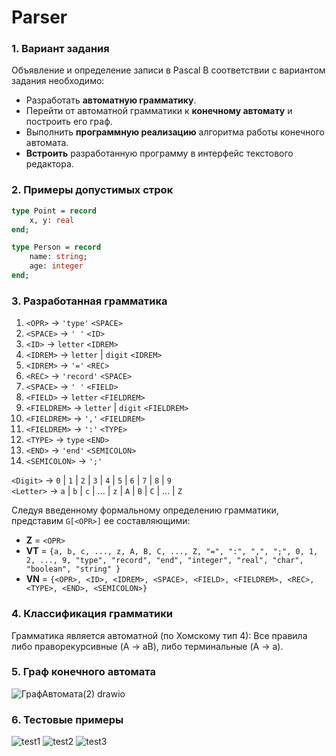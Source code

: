 # Parser

### 1. Вариант задания  
Объявление и определение записи в Pascal
В соответствии с вариантом задания необходимо:  
- Разработать **автоматную грамматику**.  
- Перейти от автоматной грамматики к **конечному автомату** и построить его граф.  
- Выполнить **программную реализацию** алгоритма работы конечного автомата.  
- **Встроить** разработанную программу в интерфейс текстового редактора.

### 2. Примеры допустимых строк
```pascal
type Point = record
    x, y: real
end;

type Person = record
    name: string;
    age: integer
end;
```

### 3. Разработанная грамматика 
1) `<OPR>` → `'type'` `<SPACE>`
2) `<SPACE>` → `' '` `<ID>`
3) `<ID>` → `letter` `<IDREM>`
4) `<IDREM>` → `letter` | `digit` `<IDREM>`
5) `<IDREM>` → `'='` `<REC>`
6) `<REC>` → `'record'` `<SPACE>`
7) `<SPACE>` → `' '` `<FIELD>`
8) `<FIELD>` → `letter` `<FIELDREM>`
9) `<FIELDREM>` → `letter` | `digit` `<FIELDREM>`
10) `<FIELDREM>` → `','` `<FIELDREM>`
11) `<FIELDREM>` → `':'` `<TYPE>`
12) `<TYPE>` → `type` `<END>`
13) `<END>` → `'end'` `<SEMICOLON>`
14) `<SEMICOLON>` → `';'`

`<Digit>` → `0` | `1` | `2` | `3` | `4` | `5` | `6` | `7` | `8` | `9`  
`<Letter>` → `a` | `b` | `c` | ... | `z` | `A` | `B` | `C` | ... | `Z`  

Следуя введенному формальному определению грамматики, представим `G[<OPR>]` ее составляющими:  
- **Z** = `<OPR>`  
- **VT** = `{a, b, c, ..., z, A, B, C, ..., Z, "=", ":", ",", ";", 0, 1, 2, ..., 9, "type", "record", "end", "integer", "real", "char", "boolean", "string" }`  
- **VN** = `{<OPR>, <ID>, <IDREM>, <SPACE>, <FIELD>, <FIELDREM>, <REC>, <TYPE>, <END>, <SEMICOLON>}`  
 

### 4. Классификация грамматики  
Грамматика является автоматной (по Хомскому тип 4): Все правила либо праворекурсивные (A → aB), 
либо терминальные (A → a).

### 5. Граф конечного автомата
![ГрафАвтомата(2) drawio](https://github.com/user-attachments/assets/a6f4f9f9-6fc3-4a98-a945-f5f21a039878)



### 6. Тестовые примеры
![test1](https://github.com/user-attachments/assets/c36986d3-2574-49d1-bb21-bf4b089585af)
![test2](https://github.com/user-attachments/assets/f100ab89-b282-49af-b8f6-c60bb533fed6)
![test3](https://github.com/user-attachments/assets/439e1a32-8485-4296-89b6-b81ae797727d)




